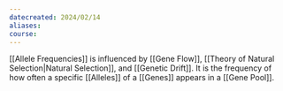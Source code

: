 ```yaml
---
datecreated: 2024/02/14
aliases: 
course:
---
```

[[Allele Frequencies]] is influenced by [[Gene Flow]], [[Theory of Natural Selection|Natural Selection]], and [[Genetic Drift]]. It is the frequency of how often a specific [[Alleles]] of a [[Genes]] appears in a [[Gene Pool]]. 